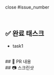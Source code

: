 <!-- 이슈 제목과 동일하게 PR의 제목은 "구현 타입: 구현내용 " -->
close #issue_number

<br />

## ✅ 완료 태스크
- task1

<br />
## 🔎 PR 내용

<!-- 팀원들에게 PR의 내용을 설명해주세요 -->
<!-- 기록하고 싶은 트러블 슈팅이나 어려웠던 혹은 공유하고 싶었던 챌린징 요소들도 함께 적어줘도 괜찮아요 -->

<br />
## 📷 스크린샷

<!-- 팀원들이 이해할 수 있게 구현한 화면을 보여주세요 -->
